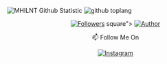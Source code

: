 ![MHILNT Github Statistic](https://github-readme-stats.vercel.app/api?username=MHILNT&layout=compact&show_icons=true&theme=highcontrast&show_owner=true)
![github toplang](https://github-readme-stats.vercel.app/api/top-langs/?username=MHILNT&layout=compact&theme=highcontrast)
<p align="center">
<a href="https://github.com/MHILNT/followers"><img title="Followers" src="https://img.shields.io/github/followers/MHILNT?color=blue&style=flat-square"></a>
square"></a>
<a href="https://github.com/MHILNT"><img title="Author" src="https://img.shields.io/badge/AUTHOR-MHILNT-orange.svg?style=for-the-badge&logo=github"></a>
</p>
<p align="center">
📫 Follow Me On
</p>

<p align="center">
<a href="https://www.instagram.com/mhilnt.mhlnt/" target="_blank"><img src="https://img.shields.io/badge/Instagram-%23E4405F.svg?&style=flat-square&logo=instagram&logoColor=white" alt="Instagram"></a>
</a>
</p>

